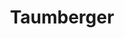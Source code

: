 ---
title: "Taumberger"
url: /klagenfurt-am-woerthersee/taumberger-paracelsusgasse/
shop: Bäckerei
---